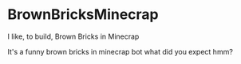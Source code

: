 # BrownBricksMinecrap
I like, to build, Brown Bricks in Minecrap

It's a funny brown bricks in minecrap bot what did you expect hmm?
